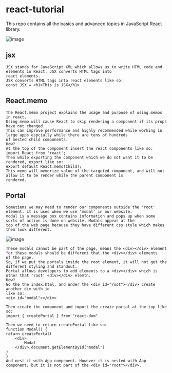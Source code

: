 # react-tutorial
This repo contains all the basics and advanced topics in JavaScript React library.

![image](https://github.com/Hameedullah-Asadi3300/react-tutorial/assets/123219655/febea8e5-e56b-42f0-afcf-b55b857bc527)


##  jsx
    JSX stands for JavaScript XML which allows us to write HTML code and elements in React. JSX converts HTML tags into
    react elements.
    JSX converts HTML tags into react elements like so:
    const JSX = <h1>This is JSX</h1>


## React.memo
    The React.memo project explains the usage and purpose of using memos in react.
    Using memo will cause React to skip rendering a component if its props have not changed.
    This can improve performance and highly recommended while working in large apps espcially while there are tens of hundreds
    of nested child components.
    How?
    At the top of the component insert the react components like so:
    import React from 'react';
    Then while exporting the component which we do not want it to be rendered, export like so:
    export default React.memo(Child);
    This memo will memorize value of the targeted component, and will not allow it to be render while the parent component is
    rendered.


## Portal
    Sometiems we may need to render our components outside the 'root' element. it is used when we use 'modal' in our website.
    modal is a message box contains information and pops up when some sorts of action is done on website. Modals appear at the
    top of the web page because they have different css style which makes them look different.
    
![image](https://github.com/Hameedullah-Asadi3300/react-tutorial/assets/123219655/322f15da-b1b0-4d63-ac70-cf8de376bfe4)

    These modals cannot be part of the page, means the <div></div> element for these modals should be different that the <div></div> elements      of the page.
    So, if we put the portals inside the root element, it will not get the different styling and standout.
    Portal allows developers to add elements to a <div></div> which is other that 'root' <div></div> elemtn.
    How?
    Go the the index.html, and under the <div id="root"></div> create another div with id
    like so:
    <div id="modal"></div>

    Then create the component and import the create portal at the top like so:
    import { createPortal } from "react-dom"

    Then we need to return createPortal like so:
    function Modal() {
    return createPortal(
        <div>
            Modal
        </div>,document.getElementById('modal')
    )
    }
    And nest it with App component. However it is nested with App component, but it is not part of the <div id="root"></div>.

